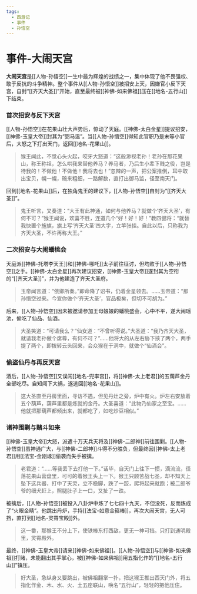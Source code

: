 ```yaml
---
tags:
  - 西游记
  - 事件
  - 孙悟空
---
```

# 事件-大闹天宫

**大闹天宫**是[[人物-孙悟空]]一生中最为辉煌的战绩之一，集中体现了他不畏强权、敢于反抗的斗争精神。整个事件从[[人物-孙悟空]]被招安上天，因嫌官小反下天宫，自封“[[齐天大圣]]”开始，直至最终被[[神佛-如来佛祖]]压在[[地名-五行山]]下结束。

### **首次招安与反下天宫**
[[人物-孙悟空]]在花果山壮大声势后，惊动了天庭。[[神佛-太白金星]]提议招安，[[神佛-玉皇大帝]]封其为“弼马温”。当[[人物-孙悟空]]得知此官职乃是末等小官后，大怒之下打出天门，返回[[地名-花果山]]。
> 猴王闻此，不觉心头火起，咬牙大怒道：“这般渺视老孙！老孙在那花果山，称王称祖，怎么哄我来替他养马？养马者，乃后生小辈下贱之役，岂是待我的！不做他！不做他！我将去也！”忽辣的一声，把公案推倒，耳中取出宝贝，幌一幌，碗来粗细，一路解数，直打出御马监，径至南天门。

回到[[地名-花果山]]后，在独角鬼王的建议下，[[人物-孙悟空]]自封为“[[齐天大圣]]”。
> 鬼王听言，又奏道：“大王有此神通，如何与他养马？就做个‘齐天大圣’，有何不可？”猴王闻说，欢喜不胜，连道几个“好！好！好！”教四健将：“就替我快置个旌旗，旗上写‘齐天大圣’四大字，立竿张挂。自此以后，只称我为齐天大圣，不许再称大王。”

### **二次招安与大闹蟠桃会**
天庭派[[神佛-托塔李天王]]和[[神佛-哪吒]]太子前往征讨，但均败于[[人物-孙悟空]]之手。[[神佛-太白金星]]再次建议招安，[[神佛-玉皇大帝]]遂封其为空衔的“[[齐天大圣]]”，并为他建造了齐天大圣府。
> 玉帝闻言道：“依卿所奏。”即命降了诏书，仍着金星领去。……玉帝道：“那孙悟空过来。今宣你做个‘齐天大圣’，官品极矣，但切不可胡为。”

后来，[[人物-孙悟空]]因未被邀请参加王母娘娘的蟠桃盛会，心中不平，遂大闹瑶池，偷吃了仙品、仙酒。
> 大圣笑道：“可请我么？”仙女道：“不曾听得说。”大圣道：“我乃齐天大圣，就请我老孙做个席尊，有何不可？”……他将大的从左右胁下挟了两个，两手提了两个，即拨转云头回来，会众猴在于洞中，就做个“仙酒会”。

### **偷盗仙丹与再反天宫**
酒后，[[人物-孙悟空]]又误闯[[地名-兜率宫]]，将[[神佛-太上老君]]的五葫芦金丹全部吃尽。自知闯下大祸，遂逃回[[地名-花果山]]。
> 这大圣直至丹房里面，寻访不遇，但见丹灶之旁，炉中有火。炉左右安放着五个葫芦，葫芦里都是炼就的金丹。大圣喜道：“此物乃仙家之至宝。……他就把那葫芦都倾出来，就都吃了，如吃炒豆相似。”

### **诸神围剿与赌斗如来**
[[神佛-玉皇大帝]]大怒，派遣十万天兵天将及[[神佛-二郎神]]前往围剿。[[人物-孙悟空]]虽神通广大，与[[神佛-二郎神]]斗得不分胜负，但最终因[[神佛-太上老君]]用[[法宝-金刚琢]]偷袭而失手被擒。
> 老君道：“……等我丢下去打他一下。”话毕，自天门上往下一掼，滴流流，径落花果山营盘里，可可的着猴王头上一下。猴王只顾苦战七圣，却不知天上坠下这兵器，打中了天灵，立不稳脚，跌了一跤，爬将起来就跑；被二郎爷爷的细犬赶上，照腿肚子上一口，又扯了一跌。

被擒后，[[人物-孙悟空]]被投入八卦炉中炼了七七四十九天，不但没死，反而炼成了“火眼金睛”。他跳出丹炉，手持[[法宝-如意金箍棒]]，再次大闹天宫，无人可挡，直打到[[地名-灵霄宝殿]]外。
> 这一番，那猴王不分上下，使铁棒东打西敌，更无一神可挡。只打到通明殿里，灵霄殿外。

最终，[[神佛-玉皇大帝]]请来[[神佛-如来佛祖]]。[[人物-孙悟空]]与[[神佛-如来佛祖]]打赌，未能翻出其手掌心，被[[神佛-如来佛祖]]用五指化作的“[[地名-五行山]]”镇压。
> 好大圣，急纵身又要跳出，被佛祖翻掌一扑，把这猴王推出西天门外，将五指化作金、木、水、火、土五座联山，唤名“五行山”，轻轻的把他压住。
